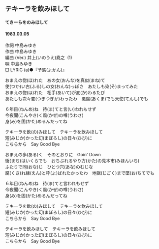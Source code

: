 ## テキーラを飲みほして
#### てきーらをのみほして
#### 1983.03.05


作詞      中島みゆき  
作曲      中島みゆき  
編曲 (Ver.)   井上(いのうえ)堯之  (1)  
唄      中島みゆき  
□ LYRIC (a)●『予感(よかん)』　　

おまえの惚(ほ)れた　あの女(おんな)を真似(まね)て  
使(つか)い古(ふる)しの女(おんな)っぽさ　あたしも染(そ)まってみた  
おまえの惚(ほ)れた　相手(あいて)が変(か)わるたび  
あたしも次々変(つぎつぎか)わったわ　悪魔(あくま)でも天使(てんし)でも  
  
６年目(ねんめ)ね　待(ま)てと言(い)われもせず  
今夜聞(こんやき)く風(かぜ)の噂(うわさ)  
身(み)を固(かた)めるんだってね  
  
テキーラを飲(の)みほして　テキーラを飲みほして  
短(みじか)かった幻(まぼろし)の日々(ひび)に  
こちらから　Say Good Bye  
  
おまえの歩(ある)く　そのとおりに　Goin' Down  
街(まち)はいくらでも　おちぶれるやり方(かた)の見本市(みほんいち)  
ふたりで同(おな)じ　ひとつ穴(あな)のむじな  
腐(くさ)れ縁(えん)と呼(よ)ばれたかったわ　地獄(じごく)まで墜(お)ちてでも  
  
６年目(ねんめ)ね　待(ま)てと言われもせず  
今夜聞(こんやき)く風(かぜ)の噂(うわさ)  
身(み)を固(かた)めるんだってね  
  
テキーラを飲(の)みほして　テキーラを飲みほして  
短(みじか)かった幻(まぼろし)の日々(ひび)に  
こちらから　Say Good Bye  
  
テキーラを飲みほして　テキーラを飲みほして  
短(みじか)かった幻(まぼろし)の日々(ひび)に  
こちらから　Say Good Bye  